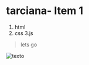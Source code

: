 # tarciana- Item 1


1. html
2. css
3.js

> lets go

![texto](https://conceito.de/wp-content/uploads/2022/05/trees-3822149_1280.jpg)
